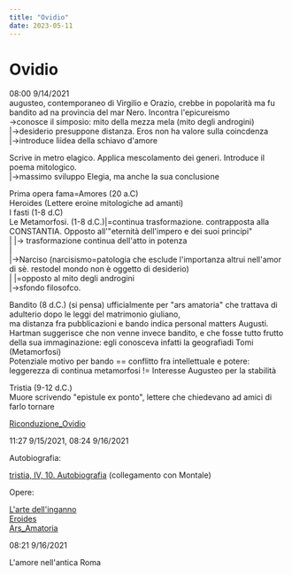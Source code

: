 ```yaml
---
title: "Ovidio"
date: 2023-05-11
---
```

# Ovidio
08:00 9/14/2021  
augusteo, contemporaneo di Virgilio e Orazio, crebbe in popolarità ma fu bandito ad na provincia del mar Nero. Incontra l'epicureismo  
	->conosce il simposio: mito della mezza mela (mito degli androgini)  
									|->desiderio presuppone distanza. Eros non ha valore sulla coincdenza  
									|->introduce lìidea della schiavo d'amore  
  
Scrive in metro elagico. Applica mescolamento dei generi. Introduce il poema mitologico.   
		|->massimo sviluppo Elegia, ma anche la sua conclusione  
  
Prima opera fama=Amores (20 a.C)  
Heroides (Lettere eroine mitologiche ad amanti)  
I fasti (1-8 d.C)  
Le Metamorfosi. (1-8 d.C.)|=continua trasformazione. contrapposta alla CONSTANTIA. Opposto all'"eternità dell'impero e dei suoi principi"  
 |			  |-> trasformazione continua dell'atto in potenza  
 |  
 |->Narciso (narcisismo=patologia che esclude l'importanza altrui nell'amor di sè. restodel mondo non è oggetto di desiderio)  
 |   |=opposto al mito degli androgini  
 |->sfondo filosofco.  
  
Bandito (8 d.C.) (si pensa) ufficialmente per "ars amatoria" che trattava di adulterio dopo le leggi del matrimonio giuliano,   
ma distanza fra pubblicazioni e bando indica personal matters Augusti.  
Hartman suggerisce che non venne invece bandito, e che fosse tutto frutto della sua immaginazione: egli conosceva infatti la geografiadi Tomi (Metamorfosi)  
Potenziale motivo per bando == conflitto fra intellettuale e potere: leggerezza di continua metamorfosi != Interesse Augusteo per la stabilità  
  
Tristia (9-12 d.C.)  
Muore scrivendo "epistule ex ponto", lettere che chiedevano ad amici di farlo tornare  
  
  
[Riconduzione_Ovidio](/notes/17_settembre_come_importanti_-guerra-)  
  
11:27 9/15/2021, 08:24 9/16/2021  
  
Autobiografia:  
  
[tristia, IV, 10. Autobiografia](/notes/tristia_autobiografia_4_10_ovidio) (collegamento con Montale)  
  
  
Opere:  
  
[L'arte dell'inganno](/notes/arte_inganno_ovidio)  
[Eroides](/notes/eroides)  
[Ars_Amatoria](/notes/ars_amatoria)  
  
08:21 9/16/2021  
  
L'amore nell'antica Roma  
  
  
